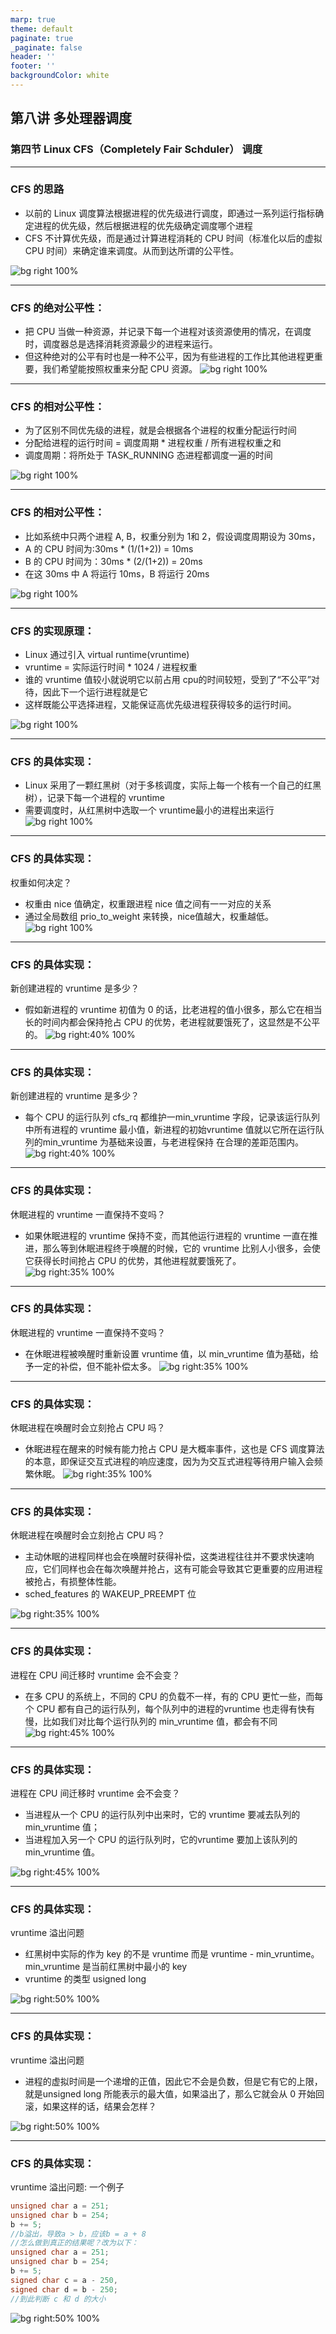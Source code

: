 ```yaml
---
marp: true
theme: default
paginate: true
_paginate: false
header: ''
footer: ''
backgroundColor: white
---
```


<!-- theme: gaia -->
<!-- _class: lead -->

## 第八讲 多处理器调度

### 第四节 Linux CFS（Completely Fair Schduler） 调度

---
### CFS 的思路
- 以前的 Linux 调度算法根据进程的优先级进行调度，即通过一系列运行指标确定进程的优先级，然后根据进程的优先级确定调度哪个进程
- CFS 不计算优先级，而是通过计算进程消耗的 CPU 时间（标准化以后的虚拟 CPU 时间）来确定谁来调度。从而到达所谓的公平性。

![bg right 100%](figs/rbtree.png) 

---
### CFS 的绝对公平性：
- 把 CPU 当做一种资源，并记录下每一个进程对该资源使用的情况，在调度时，调度器总是选择消耗资源最少的进程来运行。
- 但这种绝对的公平有时也是一种不公平，因为有些进程的工作比其他进程更重要，我们希望能按照权重来分配 CPU 资源。
![bg right 100%](figs/rbtree.png) 

---
### CFS 的相对公平性：
- 为了区别不同优先级的进程，就是会根据各个进程的权重分配运行时间
- 分配给进程的运行时间 = 调度周期 * 进程权重 / 所有进程权重之和
- 调度周期：将所处于 TASK_RUNNING 态进程都调度一遍的时间

![bg right 100%](figs/rbtree.png) 


---
### CFS 的相对公平性：
- 比如系统中只两个进程 A, B，权重分别为 1和 2，假设调度周期设为 30ms，
- A 的 CPU 时间为:30ms * (1/(1+2)) = 10ms
- B 的 CPU 时间为：30ms * (2/(1+2)) = 20ms
- 在这 30ms 中 A 将运行 10ms，B 将运行 20ms

![bg right 100%](figs/rbtree.png) 



---
### CFS 的实现原理：
- Linux 通过引入 virtual runtime(vruntime)
- vruntime = 实际运行时间 * 1024 / 进程权重
- 谁的 vruntime 值较小就说明它以前占用 cpu的时间较短，受到了“不公平”对待，因此下一个运行进程就是它
- 这样既能公平选择进程，又能保证高优先级进程获得较多的运行时间。

![bg right 100%](figs/rbtree.png) 


---
### CFS 的具体实现：
- Linux 采用了一颗红黑树（对于多核调度，实际上每一个核有一个自己的红黑树），记录下每一个进程的 vruntime
- 需要调度时，从红黑树中选取一个 vruntime最小的进程出来运行
![bg right 100%](figs/rbtree.png) 


---
### CFS 的具体实现：
权重如何决定？
- 权重由 nice 值确定，权重跟进程 nice 值之间有一一对应的关系
- 通过全局数组 prio_to_weight 来转换，nice值越大，权重越低。
![bg right 100%](figs/prio-to-weight.png) 


---
### CFS 的具体实现：
新创建进程的 vruntime 是多少？
- 假如新进程的 vruntime 初值为 0 的话，比老进程的值小很多，那么它在相当长的时间内都会保持抢占 CPU 的优势，老进程就要饿死了，这显然是不公平的。
![bg right:40%  100%](figs/rbtree.png) 

---
### CFS 的具体实现：
新创建进程的 vruntime 是多少？
- 每个 CPU 的运行队列 cfs_rq 都维护一min_vruntime 字段，记录该运行队列中所有进程的 vruntime 最小值，新进程的初始vruntime 值就以它所在运行队列的min_vruntime 为基础来设置，与老进程保持
在合理的差距范围内。
![bg right:40% 100%](figs/rbtree.png) 

---
### CFS 的具体实现：
休眠进程的 vruntime 一直保持不变吗？
- 如果休眠进程的 vruntime 保持不变，而其他运行进程的 vruntime 一直在推进，那么等到休眠进程终于唤醒的时候，它的 vruntime 比别人小很多，会使它获得长时间抢占 CPU 的优势，其他进程就要饿死了。
![bg right:35% 100%](figs/rbtree.png) 


---
### CFS 的具体实现：
休眠进程的 vruntime 一直保持不变吗？
- 在休眠进程被唤醒时重新设置 vruntime 值，以 min_vruntime 值为基础，给予一定的补偿，但不能补偿太多。
![bg right:35% 100%](figs/rbtree.png) 


---
### CFS 的具体实现：
休眠进程在唤醒时会立刻抢占 CPU 吗？
- 休眠进程在醒来的时候有能力抢占 CPU 是大概率事件，这也是 CFS 调度算法的本意，即保证交互式进程的响应速度，因为为交互式进程等待用户输入会频繁休眠。
![bg right:35% 100%](figs/rbtree.png) 


---
### CFS 的具体实现：
休眠进程在唤醒时会立刻抢占 CPU 吗？
- 主动休眠的进程同样也会在唤醒时获得补偿，这类进程往往并不要求快速响应，它们同样也会在每次唤醒并抢占，这有可能会导致其它更重要的应用进程被抢占，有损整体性能。
- sched_features 的 WAKEUP_PREEMPT 位

![bg right:35% 100%](figs/rbtree.png) 


---
### CFS 的具体实现：
进程在 CPU 间迁移时 vruntime 会不会变？
- 在多 CPU 的系统上，不同的 CPU 的负载不一样，有的 CPU 更忙一些，而每个 CPU 都有自己的运行队列，每个队列中的进程的vruntime 也走得有快有慢，比如我们对比每个运行队列的 min_vruntime 值，都会有不同
![bg right:45% 100%](figs/smp-min-vruntime.png) 



---
### CFS 的具体实现：
进程在 CPU 间迁移时 vruntime 会不会变？
- 当进程从一个 CPU 的运行队列中出来时，它的 vruntime 要减去队列的 min_vruntime 值；
- 当进程加入另一个 CPU 的运行队列时，它的vruntime 要加上该队列的 min_vruntime 值。


![bg right:45% 100%](figs/smp-min-vruntime.png) 



---
### CFS 的具体实现：
vruntime 溢出问题
- 红黑树中实际的作为 key 的不是 vruntime 而是 vruntime - min_vruntime。min_vruntime 是当前红黑树中最小的 key
- vruntime 的类型 usigned long


![bg right:50% 100%](figs/rbtree.png) 



---
### CFS 的具体实现：
vruntime 溢出问题
- 进程的虚拟时间是一个递增的正值，因此它不会是负数，但是它有它的上限，就是unsigned long 所能表示的最大值，如果溢出了，那么它就会从 0 开始回滚，如果这样的话，结果会怎样？


![bg right:50% 100%](figs/rbtree.png) 



---
### CFS 的具体实现：
vruntime 溢出问题: 一个例子
```C
unsigned char a = 251;
unsigned char b = 254;
b += 5;
//b溢出，导致a > b，应该b = a + 8
//怎么做到真正的结果呢？改为以下：
unsigned char a = 251;
unsigned char b = 254;
b += 5;
signed char c = a - 250, 
signed char d = b - 250;
//到此判断 c 和 d 的大小
```


![bg right:50% 100%](figs/rbtree.png) 